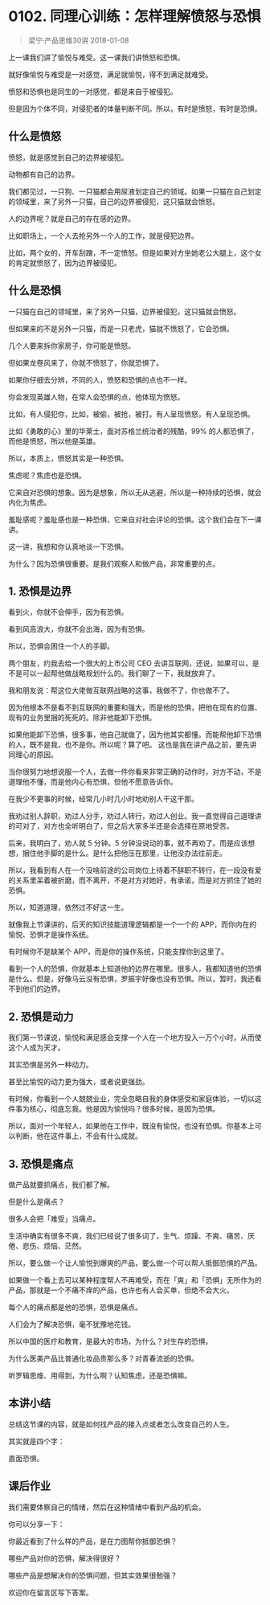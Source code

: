 # 0102. 同理心训练：怎样理解愤怒与恐惧
> 梁宁·产品思维30讲
2018-01-08

上一课我们讲了愉悦与难受。这一课我们讲愤怒和恐惧。

就好像愉悦与难受是一对感觉，满足就愉悦，得不到满足就难受。

愤怒和恐惧也是同生的一对感觉，都是来自于被侵犯。

但是因为个体不同，对侵犯者的体量判断不同。所以，有时是愤怒，有时是恐惧。

## 什么是愤怒
愤怒，就是感觉到自己的边界被侵犯。

动物都有自己的边界。

我们都见过，一只狗、一只猫都会用尿液划定自己的领域。如果一只猫在自己划定的领域里，来了另外一只猫，自己的边界被侵犯，这只猫就会愤怒。

人的边界呢？就是自己的存在感的边界。

比如职场上，一个人去抢另外一个人的工作，就是侵犯边界。

比如，两个女的，开车刮蹭，不一定愤怒。但是如果对方坐她老公大腿上，这个女的肯定就愤怒了，因为边界被侵犯。

## 什么是恐惧
一只猫在自己的领域里，来了另外一只猫，边界被侵犯，这只猫就会愤怒。

但如果来的不是另外一只猫，而是一只老虎，猫就不愤怒了，它会恐惧。

几个人要来拆你家房子，你可能是愤怒。

但如果龙卷风来了，你就不愤怒了，你就恐惧了。

如果你仔细去分辨，不同的人，愤怒和恐惧的点也不一样。

你会发现英雄人物，在常人会恐惧的点，他体现为愤怒。

比如，有人侵犯你，比如，被偷，被抢，被打。有人呈现愤怒，有人呈现恐惧。

比如《勇敢的心》里的华莱士，面对苏格兰统治者的残酷，99% 的人都恐惧了，而他是愤怒，所以他是英雄。

所以，本质上，愤怒其实是一种恐惧。

焦虑呢？焦虑也是恐惧。

它来自对恐惧的想象。因为是想象，所以无从逃避，所以是一种持续的恐惧，就会内化为焦虑。

羞耻感呢？羞耻感也是一种恐惧，它来自对社会评论的恐惧。这个我们会在下一课讲。

这一讲，我想和你认真地谈一下恐惧。

为什么？因为恐惧很重要。是我们观察人和做产品，非常重要的点。

## 1. 恐惧是边界
看到火，你就不会伸手，因为有恐惧。

看到风高浪大，你就不会出海，因为有恐惧。

所以，恐惧会困住一个人的手脚。

两个朋友，约我去给一个很大的上市公司 CEO 去讲互联网，还说，如果可以，是不是可以一起帮他做战略规划什么的。我们聊了一下，我就放弃了。

我和朋友说：帮这位大佬做互联网战略的这事，我做不了，你也做不了。

因为他根本不是看不到互联网的重要和强大，而是他的恐惧，把他在现有的位置、现有的业务里捆的死死的。除非他能卸下恐惧。

如果他能卸下恐惧，很多事，他自己就做了，因为他其实都懂。而能帮他卸下恐惧的人，既不是我，也不是你。所以呢？算了吧。
这也是我在讲产品之前，要先讲同理心的原因。

当你很努力地想说服一个人，去做一件你看来非常正确的动作时，对方不动，不是道理他不懂，而是他内心有恐惧，但他不愿意告诉你。

在我少不更事的时候，经常几小时几小时地劝别人干这干那。

我劝过别人辞职，劝过人分手，劝过人转行，劝过人创业。我一直觉得自己道理讲的可对了，对方也全听明白了，但之后大家多半还是会选择在原地受苦。

后来，我明白了，劝人就 5 分钟。5 分钟没说动的事，就不再劝了。而是应该想想，捆住他手脚的是什么。是什么把他压在那里，让他没办法往前走。

所以，我看到有人在一个没啥前途的公司岗位上待着不辞职不转行，在一段没有爱的关系里呆着被折磨，而不离开，不是对方对她好，有承诺，而是对方抓住了她的恐惧。

所以，知道道理，依然过不好这一生。

就像我上节课讲的，后天的知识技能道理逻辑都是一个一个的 APP，而你内在的愉悦、恐惧才是操作系统。

有时候你不是缺某个 APP，而是你的操作系统，只能支撑你到这里了。

看到一个人的恐惧，你就基本上知道他的边界在哪里。很多人，我都知道他的恐惧是什么。但是，好像马云没有恐惧，罗振宇好像也没有恐惧。所以，暂时，我还看不到他们的边界。

## 2. 恐惧是动力
我们第一节课说，愉悦和满足感会支撑一个人在一个地方投入一万个小时，从而使这个人成为天才。

其实恐惧是另外一种动力。

甚至比愉悦的动力更为强大，或者说更强劲。

有时候，你看到一个人兢兢业业，完全忽略自我的身体感受和家庭体验，一切以这件事为核心，彻底忘我。他是因为愉悦吗？很多时候，是因为恐惧。

所以，面对一个年轻人，如果他在工作中，既没有愉悦，也没有恐惧。你基本上可以判断，他在这件事上，不会有什么成就。

## 3. 恐惧是痛点
做产品就要抓痛点，我们都了解。

但是什么是痛点？

很多人会把「难受」当痛点。

生活中确实有很多不爽，我们已经说了很多词了，生气、烦躁、不爽、痛苦、厌倦、悲伤、烦恼、茫然。

所以，要么做一个让人愉悦到爆爽的产品，要么做一个可以帮人抵御恐惧的产品。

如果做一个看上去可以某种程度帮人不再难受，而在「爽」和「恐惧」无所作为的产品，那就是一个不痛不痒的产品，也许也有人会买单，但绝不会大火。

每个人的痛点都是他的恐惧，恐惧是痛点。

人们会为了解决恐惧，毫不犹豫地花钱。

所以中国的医疗和教育，是最大的市场，为什么？对生存的恐惧。

为什么医美产品比普通化妆品贵那么多？对青春流逝的恐惧。

听罗辑思维、用得到，为什么啊？认知焦虑，还是恐惧嘛。

## 本讲小结
总结这节课的内容，就是如何找产品的接入点或者怎么改变自己的人生。

其实就是四个字：

直面恐惧。

## 课后作业
我们需要体察自己的情绪，然后在这种情绪中看到产品的机会。

你可以分享一下：

你最近看到了什么样的产品，是在力图帮你抵御恐惧？

哪些产品对你的恐惧，解决得很好？

哪些产品是想解决你的恐惧问题，但其实效果很勉强？

欢迎你在留言区写下答案。
